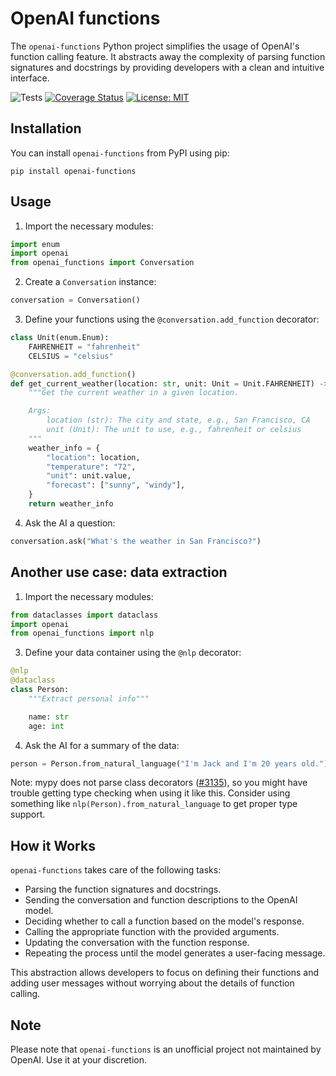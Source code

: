 # OpenAI functions

The `openai-functions` Python project simplifies the usage of OpenAI's function calling feature. It abstracts away the complexity of parsing function signatures and docstrings by providing developers with a clean and intuitive interface.

![Tests](https://github.com/rizerphe/openai-functions/actions/workflows/tests.yml/badge.svg) [![Coverage Status](https://coveralls.io/repos/github/rizerphe/openai-functions/badge.svg?branch=main)](https://coveralls.io/github/rizerphe/openai-functions?branch=main) [![License: MIT](https://img.shields.io/badge/License-MIT-yellow.svg)](https://opensource.org/licenses/MIT)

## Installation

You can install `openai-functions` from PyPI using pip:

```
pip install openai-functions
```

## Usage

1. Import the necessary modules:

```python
import enum
import openai
from openai_functions import Conversation
```

2. Create a `Conversation` instance:

```python
conversation = Conversation()
```

3. Define your functions using the `@conversation.add_function` decorator:

```python
class Unit(enum.Enum):
    FAHRENHEIT = "fahrenheit"
    CELSIUS = "celsius"

@conversation.add_function()
def get_current_weather(location: str, unit: Unit = Unit.FAHRENHEIT) -> dict:
    """Get the current weather in a given location.

    Args:
        location (str): The city and state, e.g., San Francisco, CA
        unit (Unit): The unit to use, e.g., fahrenheit or celsius
    """
    weather_info = {
        "location": location,
        "temperature": "72",
        "unit": unit.value,
        "forecast": ["sunny", "windy"],
    }
    return weather_info
```

4. Ask the AI a question:

```python
conversation.ask("What's the weather in San Francisco?")
```

## Another use case: data extraction

1. Import the necessary modules:

```python
from dataclasses import dataclass
import openai
from openai_functions import nlp
```

3. Define your data container using the `@nlp` decorator:

```python
@nlp
@dataclass
class Person:
    """Extract personal info"""

    name: str
    age: int
```

4. Ask the AI for a summary of the data:

```python
person = Person.from_natural_language("I'm Jack and I'm 20 years old.")
```

Note: mypy does not parse class decorators ([#3135](https://github.com/python/mypy/issues/3135)), so you might have trouble getting type checking when using it like this. Consider using something like `nlp(Person).from_natural_language` to get proper type support.

## How it Works

`openai-functions` takes care of the following tasks:

- Parsing the function signatures and docstrings.
- Sending the conversation and function descriptions to the OpenAI model.
- Deciding whether to call a function based on the model's response.
- Calling the appropriate function with the provided arguments.
- Updating the conversation with the function response.
- Repeating the process until the model generates a user-facing message.

This abstraction allows developers to focus on defining their functions and adding user messages without worrying about the details of function calling.

## Note

Please note that `openai-functions` is an unofficial project not maintained by OpenAI. Use it at your discretion.
